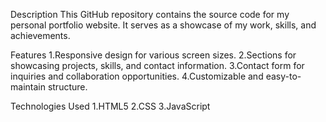 Description
This GitHub repository contains the source code for my personal portfolio website. It serves as a showcase of my work, skills, and achievements.

Features
1.Responsive design for various screen sizes.
2.Sections for showcasing projects, skills, and contact information.
3.Contact form for inquiries and collaboration opportunities.
4.Customizable and easy-to-maintain structure.

Technologies Used
1.HTML5
2.CSS
3.JavaScript
